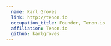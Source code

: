 ```yaml
---
  name: Karl Groves
  link: http://tenon.io
  occupation_title: Founder, Tenon.io
  affiliation: Tenon.io
  github: karlgroves
---
```

